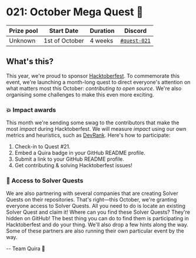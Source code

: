 # 021: October Mega Quest 🎃

| Prize pool | Start Date | Duration | Discord |
| --- | --- | --- | --- |
| Unknown | 1st of October | 4 weeks | [`#quest-021`](https://discord.gg/quira) |

## What's this?

This year, we're proud to sponsor [Hacktoberfest](https://hacktoberfest.com/). To commemorate this event, we're launching a month-long quest to direct everyone's attention on what matters most this October: _contributing to open source_. We're also organising some challenges to make this even more exciting.

### 💥 Impact awards

This month we're sending some swag to the contributors that make the most _impact_ during Hacktoberfest. We will measure _impact_ using our own metrics and heuristics, such as [DevRank](https://docs.quira.sh/for-developers/devrank). Here's how to participate:

1. Check-in to Quest #21.
2. Embed a Quira badge in your GitHub README profile.
3. Submit a link to your GitHub README profile.
4. Get contributing & solving Hacktoberfest issues!

### 🔑 Access to Solver Quests

We are also partnering with several companies that are creating Solver Quests on their repositories. That's right—this October, we're granting everyone access to Solver Quests. All you need to do is locate an existing Solver Quest and claim it! Where can you find these Solver Quests? They're hidden on GitHub! The best thing you can do to find them is participating in Hacktoberfest and do your thing. We'll also drop a few hints along the way. Some of these partners are also running their own particular event by the way.

 -- Team Quira 🙇
  
